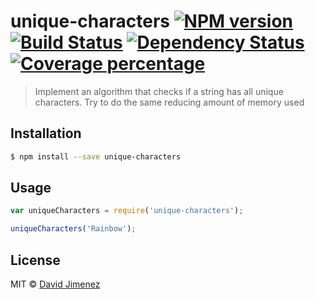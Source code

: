 # unique-characters [![NPM version][npm-image]][npm-url] [![Build Status][travis-image]][travis-url] [![Dependency Status][daviddm-image]][daviddm-url] [![Coverage percentage][coveralls-image]][coveralls-url]
> Implement an algorithm that checks if a string has all unique characters. Try to do the same reducing amount of memory used

## Installation

```sh
$ npm install --save unique-characters
```

## Usage

```js
var uniqueCharacters = require('unique-characters');

uniqueCharacters('Rainbow');
```
## License

MIT © [David Jimenez]()


[npm-image]: https://badge.fury.io/js/unique-characters.svg
[npm-url]: https://npmjs.org/package/unique-characters
[travis-image]: https://travis-ci.org/djimenezc/unique-characters.svg?branch=master
[travis-url]: https://travis-ci.org/djimenezc/unique-characters
[daviddm-image]: https://david-dm.org/djimenezc/unique-characters.svg?theme=shields.io
[daviddm-url]: https://david-dm.org/djimenezc/unique-characters
[coveralls-image]: https://coveralls.io/repos/djimenezc/unique-characters/badge.svg
[coveralls-url]: https://coveralls.io/r/djimenezc/unique-characters
